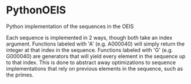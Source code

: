 # PythonOEIS
Python implementation of the sequences in the OEIS

Each sequence is implemented in 2 ways, though both take an index argument. Functions labeled with 'A' (e.g. A000040) will simply return the integer at that index in the sequence. Functions labeled with 'G' (e.g. G000040) are generators that will yield every element in the sequence up to that index. This is done to abstract away optimizations to sequence implementations that rely on previous elements in the sequence, such as the primes.
